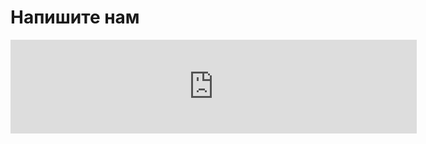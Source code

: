 # Напишите нам

<script src="https://yastatic.net/q/forms-frontend-ext/_/embed.js"></script>
<iframe src="https://forms.yandex.ru/u/5f34ef45ed5fcef271891e78/?iframe=1" frameborder="0" name="ya-form-5f34ef45ed5fcef271891e78" width="650"></iframe>
